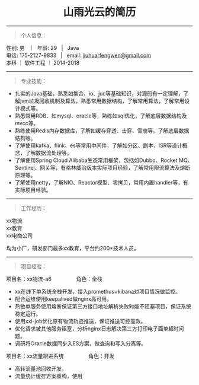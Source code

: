 # <center>山雨光云的简历
---
> 个人信息：  

性别: 男 &nbsp; ｜&nbsp; 年龄: 29 &nbsp;  | &nbsp;  Java  
电话: 175-2127-9833 &nbsp; | &nbsp;  email: jiuhuarfengwen@gmail.com  
本科 ｜ 软件工程 ｜ 2014-2018

---
> 专业技能：  

* 扎实的Java基础，熟悉如集合、io、juc等基础知识，对源码有一定理解，了解jvm垃圾回收机制及算法，熟悉常用数据结构，了解常用算法，了解常用设计模式等。
* 熟悉常用RDB、如mysql、oracle等，熟练如sql优化，了解底层数据结构及mvcc等。
* 熟练使用Redis内存数据库，了解如缓存穿透、击穿、雪崩等。了解底层数据结构等。
* 了解使用kafka、flink、es等常用中间件，了解如分区、副本、ISR等设计概念，了解数据流处理等。
* 了解使用Spring Cloud Alibaba生态常用框架，包括如Dubbo、Rocket MQ、Sentinel、网关等，有格林威治版本实际项目经验，了解常用限流算法及熔断原理等。
* 了解使用netty，了解NIO、Reactor模型、零拷贝，常用内置handler等，有实际项目经验。

---

> 工作经历：

xx物流  
xx教育  
xx电商公司

均为小厂，研发部门最多xx教育，平台约200+技术人员。

---

> 项目经验：

项目名：xx物流-a6    &nbsp; &nbsp;&nbsp;&nbsp;&nbsp;&nbsp;&nbsp;&nbsp;&nbsp;&nbsp;&nbsp;&nbsp;&nbsp;&nbsp;   角色：全栈  

* xx在线下单系统全栈开发，接入promethus+kibana对项目情况做监控。
* 配合运维使用keepalived做nginx高可用。
* 热敏单服务使用熔断保证第三方接口地址解析失败时能不阻塞项目，保证系统稳定运行。
* 使用xxl-job优化原有物流轨迹推送，保证推送可控高效。
* 优化请求被其他服务阻塞，分析nginx日志解决第三方打印电子面单超时问题。
* 调研将Oracle数据同步入ES方案，做查询和写入分离等。


项目名：xx流量跟进系统   &nbsp; &nbsp;&nbsp;&nbsp;&nbsp;&nbsp;&nbsp;&nbsp;&nbsp;&nbsp;&nbsp;&nbsp;&nbsp;&nbsp;    角色：开发

* 高转流量池回收开发。
* 流量统计缓存方案重构，使用